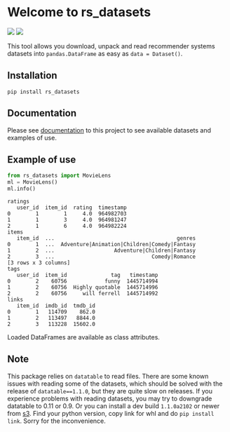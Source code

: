 # Welcome to rs_datasets

![](https://img.shields.io/pypi/v/rs_datasets?color=%2300ccff)
![](https://img.shields.io/badge/datasets-15-00ccff)

This tool allows you download, unpack and read 
recommender systems datasets into `pandas.DataFrame` as easy as `data = Dataset()`.

## Installation

```
pip install rs_datasets
```

## Documentation
Please see [documentation](https://darel13712.github.io/rs_datasets/) to this project to 
see available datasets and examples of use.

## Example of use

```python
from rs_datasets import MovieLens
ml = MovieLens()
ml.info()
```
```text
ratings
   user_id  item_id  rating  timestamp
0        1        1     4.0  964982703
1        1        3     4.0  964981247
2        1        6     4.0  964982224
items
   item_id  ...                                       genres
0        1  ...  Adventure|Animation|Children|Comedy|Fantasy
1        2  ...                   Adventure|Children|Fantasy
2        3  ...                               Comedy|Romance
[3 rows x 3 columns]
tags
   user_id  item_id              tag   timestamp
0        2    60756            funny  1445714994
1        2    60756  Highly quotable  1445714996
2        2    60756     will ferrell  1445714992
links
   item_id  imdb_id  tmdb_id
0        1   114709    862.0
1        2   113497   8844.0
2        3   113228  15602.0
```
Loaded DataFrames are available as class attributes.

## Note

This package relies on `datatable` to read files. 
There are some known issues with reading some of the datasets, which should be solved with the release of `datatable==1.1.0`,
but they are quite slow on releases. If you experience problems with reading datasets, you may try to downgrade datatable 
to 0.11 or 0.9. Or you can install a dev build `1.1.0a2102` or newer from [s3](https://h2o-release.s3.amazonaws.com/datatable/index.html).
Find your python version, copy link for whl and do `pip install link`. Sorry for the inconvenience.
